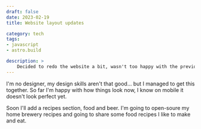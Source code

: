 ```yaml
---
draft: false
date: 2023-02-19
title: Website layout updates

category: tech
tags:
- javascript
- astro.build

description: >
    Decided to redo the website a bit, wasn't too happy with the previous black/white theme. Also simplified things a bit and started working with the Astro.build Content Collection feature.
---
```

I'm no designer, my design skills aren't that good... but I managed to get this together. So far I'm happy with how things look now, I know on mobile it doesn't look perfect yet.

Soon I'll add a recipes section, food and beer. I'm going to open-soure my home brewery recipes and going to share some food recipes I like to make and eat.